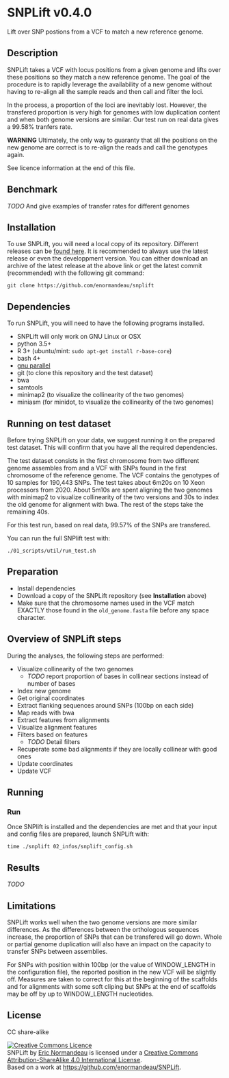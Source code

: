 # SNPLift v0.4.0

Lift over SNP postions from a VCF to match a new reference genome.

## Description

SNPLift takes a VCF with locus positions from a given genome and lifts over
these positions so they match a new reference genome. The goal of the procedure
is to rapidly leverage the availability of a new genome without having to
re-align all the sample reads and then call and filter the loci.

In the process, a proportion of the loci are inevitably lost. However, the
transfered proportion is very high for genomes with low duplication content and
when both genome versions are similar. Our test run on real data gives a 99.58%
tranfers rate.

**WARNING** Ultimately, the only way to guaranty that all the positions on the
new genome are correct is to re-align the reads and call the genotypes again.

See licence information at the end of this file.

## Benchmark
*TODO* And give examples of transfer rates for different genomes

## Installation

To use SNPLift, you will need a local copy of its repository. Different
releases can be [found here](https://github.com/enormandeau/SNPLift/releases).
It is recommended to always use the latest release or even the developpment
version. You can either download an archive of the latest release at the above
link or get the latest commit (recommended) with the following git command:

```
git clone https://github.com/enormandeau/snplift
```

## Dependencies

To run SNPLift, you will need to have the following programs installed.

- SNPLift will only work on GNU Linux or OSX
- python 3.5+
- R 3+ (ubuntu/mint: `sudo apt-get install r-base-core`)
- bash 4+
- [gnu parallel](https://www.gnu.org/software/parallel/)
- git (to clone this repository and the test dataset)
- bwa
- samtools
- minimap2 (to visualize the collinearity of the two genomes)
- miniasm (for minidot, to visualize the collinearity of the two genomes)

## Running on test dataset
Before trying SNPLift on your data, we suggest running it on the prepared test
dataset. This will confirm that you have all the required dependencies.

The test dataset consists in the first chromosome from two different genome
assembles from *<SPECIES>* and a VCF with SNPs found in the first chromosome of
the reference genome. The VCF contains the genotypes of 10 samples for 190,443
SNPs. The test takes about 6m20s on 10 Xeon processors from 2020. About 5m10s are
spent aligning the two genomes with minimap2 to visualize collinearity of
the two versions and 30s to index the old genome for alignment with bwa.
The rest of the steps take the remaining 40s.

For this test run, based on real data, 99.57% of the SNPs are transfered.

You can run the full SNPlift test with:
```
./01_scripts/util/run_test.sh
```

## Preparation

- Install dependencies
- Download a copy of the SNPLift repository (see **Installation** above)
- Make sure that the chromosome names used in the VCF match EXACTLY those found
  in the `old_genome.fasta` file before any space character.

## Overview of SNPLift steps

During the analyses, the following steps are performed:

- Visualize collinearity of the two genomes
  - *TODO* report proportion of bases in collinear sections instead of number of bases
- Index new genome
- Get original coordinates
- Extract flanking sequences around SNPs (100bp on each side)
- Map reads with bwa
- Extract features from alignments
- Visualize alignment features
- Filters based on features
  - *TODO* Detail filters
- Recuperate some bad alignments if they are locally collinear with good ones
- Update coordinates
- Update VCF

## Running

### Run
Once SNPlift is installed and the dependencies are met and that your input and
config files are prepared, launch SNPLift with:

```
time ./snplift 02_infos/snplift_config.sh
```

## Results
*TODO*

## Limitations
SNPLift works well when the two genome versions are more similar differences.
As the differences between the orthologous sequences increase, the proportion
of SNPs that can be transfered will go down. Whole or partial genome
duplication will also have an impact on the capacity to transfer SNPs between
assemblies.

For SNPs with position within 100bp (or the value of WINDOW_LENGTH in the
configuration file), the reported position in the new VCF will be slightly off.
Measures are taken to correct for this at the beginning of the scaffolds and
for alignments with some soft cliping but SNPs at the end of scaffolds may be
off by up to WINDOW_LENGTH nucleotides.

## License

CC share-alike

<a rel="license" href="http://creativecommons.org/licenses/by-sa/4.0/"><img alt="Creative Commons Licence" style="border-width:0" src="https://i.creativecommons.org/l/by-sa/4.0/88x31.png" /></a><br /><span xmlns:dct="http://purl.org/dc/terms/" property="dct:title">SNPLift</span> by <span xmlns:cc="http://creativecommons.org/ns#" property="cc:attributionName">[Eric Normandeau](https://github.com/enormandeau)</span> is licensed under a <a rel="license" href="http://creativecommons.org/licenses/by-sa/4.0/">Creative Commons Attribution-ShareAlike 4.0 International License</a>.<br />Based on a work at <a xmlns:dct="http://purl.org/dc/terms/" href="https://github.com/enormandeau/SNPLift" rel="dct:source">https://github.com/enormandeau/SNPLift</a>.
